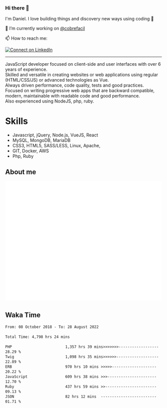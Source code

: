 ### Hi there 👋

I'm Daniel. I love building things and discovery new ways using coding :raised_hands: 

🔭 I’m currently working on [@cobrefacil](https://www.cobrefacil.com.br/)

📫 How to reach me:

[![Connect on LinkedIn](https://img.shields.io/badge/--linkedin?label=LinkedIn&logo=LinkedIn&style=social)](https://www.linkedin.com/in/daniel-cerverizzo/)

---

JavaScript developer focused on client-side and user interfaces with over 6 years of experience.  
Skilled and versatile in creating websites or web applications using regular (HTML/CSS/JS) or advanced technologies as Vue.  
Always driven performance, code quality, tests and good practices.  
 Focused on writing progressive web apps that are backward compatible, modern, maintainable with readable code and good performance.  
Also experienced using NodeJS, php, ruby. 


# Skills

 - Javascript, jQuery, Node.js, VueJS, React
 - MySQL, MongoDB, MariaDB    
 - CSS3, HTML5, SASS/LESS,  Linux, Apache,
 - GIT, Docker, AWS
 - Php, Ruby

## About me

![Metrics](/github-metrics.svg)

## Waka Time

<!--START_SECTION:waka-->

```text
From: 08 October 2018 - To: 28 August 2022

Total Time: 4,798 hrs 24 mins

PHP                        1,357 hrs 39 mins>>>>>>>------------------   28.29 %
Twig                       1,098 hrs 35 mins>>>>>>-------------------   22.89 %
ERB                        970 hrs 10 mins >>>>>--------------------   20.22 %
JavaScript                 609 hrs 38 mins >>>----------------------   12.70 %
Ruby                       437 hrs 59 mins >>-----------------------   09.13 %
JSON                       82 hrs 12 mins  -------------------------   01.71 %
```

<!--END_SECTION:waka-->

